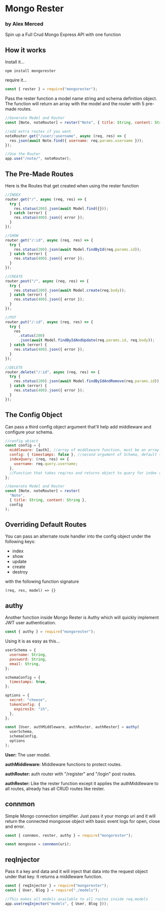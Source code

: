 # Mongo Rester

### by Alex Merced

Spin up a Full Crud Mongo Express API with one function

## How it works

Install it...

`npm install mongorester`

require it...

```js
const { rester } = require("mongorester");
```

Pass the rester function a model name string and schema definition object. The function will return an array with the model and the router with 5 pre-made routes.

```js
//Generate Model and Router
const [Note, noteRouter] = rester("Note", { title: String, content: String });

//add extra routes if you want
noteRouter.get("/user/:username", async (req, res) => {
  res.json(await Note.find({ username: req.params.username }));
});

//Use the Router
app.use("/note/", noteRouter);
```

## The Pre-Made Routes

Here is the Routes that get created when using the rester function

```js
//INDEX
router.get("/", async (req, res) => {
  try {
    res.status(200).json(await Model.find({}));
  } catch (error) {
    res.status(400).json({ error });
  }
});

//SHOW
router.get("/:id", async (req, res) => {
  try {
    res.status(200).json(await Model.findById(req.params.id));
  } catch (error) {
    res.status(400).json({ error });
  }
});

//CREATE
router.post("/", async (req, res) => {
  try {
    res.status(200).json(await Model.create(req.body));
  } catch (error) {
    res.status(400).json({ error });
  }
});

//PUT
router.put("/:id", async (req, res) => {
  try {
    res
      .status(200)
      .json(await Model.findByIdAndUpdate(req.params.id, req.body));
  } catch (error) {
    res.status(400).json({ error });
  }
});

//DELETE
router.delete("/:id", async (req, res) => {
  try {
    res.status(200).json(await Model.findByIdAndRemove(req.params.id));
  } catch (error) {
    res.status(400).json({ error });
  }
});
```

## The Config Object

Can pass a third config object argument that'll help add middleware and configure your schema.

```js
//config object
const config = {
  middleware: [auth], //array of middleware function, must be an array
  config: { timestamps: false }, //second argument of Schema, default timestamps true
  indexQuery: (req, res) => {
    username: req.query.username;
  },
  //Function that takes req/res and returns object to query for index route
};

//Generate Model and Router
const [Note, noteRouter] = rester(
  "Note",
  { title: String, content: String },
  config
);
```

## Overriding Default Routes

You can pass an alternate route handler into the config object under the following keys:

- index
- show
- update
- create
- destroy

with the following function signature

`(req, res, model) => {}`

## authy

Another function inside Mongo Rester is Authy which will quickly implement JWT user authentication.

```js
const { authy } = require("mongorester");
```

Using it is as easy as this...

```js
userSchema = {
  username: String,
  password: String,
  email: String,
};

schemaConfig = {
  timestamps: true,
};

options = {
  secret: "cheese",
  tokenConfig: {
    expiresIn: "ih",
  },
};

const [User, authMiddleware, authRouter, authRester] = authy(
  userSchema,
  schemaConfig,
  options
);
```

**User:** The user model.

**authMiddleware:** Middleware functions to protect routes.

**authRouter:** auth router with "/register" and "/login" post routes.

**authRester:** Like the rester function except it applies the authMiddleware to all routes, already has all CRUD routes like rester.

## connmon

Simple Mongo connection simplifier. Just pass it your mongo uri and it will return the connected mongoose object with basic event logs for open, close and error.

```js
const { connmon, rester, authy } = require("mongorester");

const mongoose = connmon(uri);
```

## reqInjector

Pass it a key and data and it will inject that data into the request object under that key. It returns a middleware function.

```js
const { reqInjector } = require("mongorester");
const { User, Blog } = require("./models");

//This makes all models available to all routes inside req.models
app.use(reqInjector("models", { User, Blog }));
```
